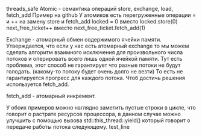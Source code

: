 threads_safe
Atomic - семантика операций store, exchange, load, fetch_add
Пример на github 
У атомиков есть перегруженные операции = и ++ на замену store и fetch_add
locked = 0 вместо locked.store(0)
next_free_ticket++ вместо next_free_ticket.fetch_add(1)


Exchange - атомарный обмен содержимого ячейки памяти. 
Утверждается, что если у нас есть атомарный exchange то мы можем сделать алгоритм взаимного исключения для произвольного числа потоков и оперировать всего лишь одной ячейкой памяти.
Тут есть проблема, этот способ не гарантирует что разные потоки не будут голодать. (какому-то потоку будет очень долго не везти) То есть не гарантируется прогресс для каждого потока. Чтоб достичь решения используется fetch_add.

fetch_add - атомарный инкремент. 

У обоих примеров можно наглядно заметить пустые строки в цикле, что говорит о растрате ресурсов процессора, в данном случае можно улучшить с помощью вызова std::this_thread::yield() который говорит о передаче работы потока следующему.
test_line
